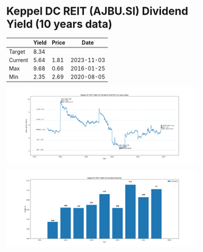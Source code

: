 # Keppel DC REIT (AJBU.SI) Dividend Yield (10 years data)

|     | Yield   | Price | Date       |
|-----|---------|-------|------------|
| Target | 8.34 |  |  |
| Current | 5.64 | 1.81  | 2023-11-03 |
| Max | 9.68 | 0.66  | 2016-01-25 |
| Min | 2.35 | 2.69  | 2020-08-05 |

![Plot of Dividend Yield for Keppel DC REIT (AJBU.SI)](AJBU_div_10.png)

![Plot of Annual Dividend Per Unit for Keppel DC REIT (AJBU.SI)](AJBU_yearly_dpu.png)

